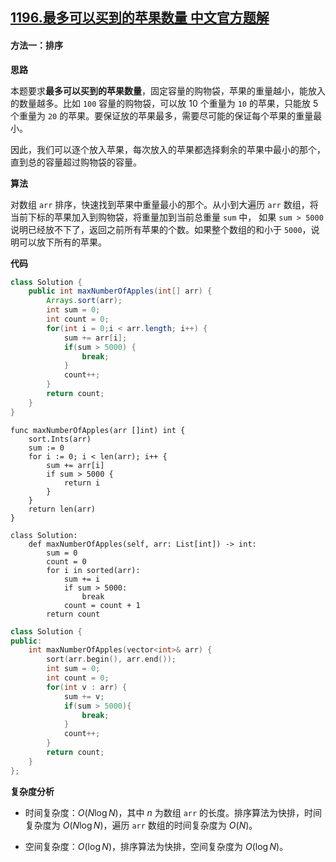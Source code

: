 ## [1196.最多可以买到的苹果数量 中文官方题解](https://leetcode.cn/problems/how-many-apples-can-you-put-into-the-basket/solutions/100000/zui-duo-ke-yi-mai-dao-de-ping-guo-shu-liang-by-lee)
#### 方法一：排序

**思路**

本题要求**最多可以买到的苹果数量**，固定容量的购物袋，苹果的重量越小，能放入的数量越多。比如 `100` 容量的购物袋，可以放 10 个重量为 `10` 的苹果，只能放 5 个重量为 `20` 的苹果。要保证放的苹果最多，需要尽可能的保证每个苹果的重量最小。

因此，我们可以逐个放入苹果，每次放入的苹果都选择剩余的苹果中最小的那个，直到总的容量超过购物袋的容量。

**算法**

对数组 `arr` 排序，快速找到苹果中重量最小的那个。从小到大遍历 `arr` 数组，将当前下标的苹果加入到购物袋，将重量加到当前总重量 `sum` 中， 如果 `sum > 5000` 说明已经放不下了，返回之前所有苹果的个数。如果整个数组的和小于 `5000`，说明可以放下所有的苹果。

**代码**

```Java [ ]
class Solution {
    public int maxNumberOfApples(int[] arr) {
        Arrays.sort(arr);
        int sum = 0;
        int count = 0;
        for(int i = 0;i < arr.length; i++) {
            sum += arr[i];
            if(sum > 5000) {
                break;
            }
            count++;
        }
        return count;
    }
}
```

```Golang [ ]
func maxNumberOfApples(arr []int) int {
    sort.Ints(arr)
    sum := 0
    for i := 0; i < len(arr); i++ {
        sum += arr[i]
        if sum > 5000 {
            return i
        }
    }
    return len(arr)
}
```

```Python3 [ ]
class Solution:
    def maxNumberOfApples(self, arr: List[int]) -> int:
        sum = 0
        count = 0
        for i in sorted(arr):
            sum += i
            if sum > 5000:
                break
            count = count + 1
        return count
```

```C++ [ ]
class Solution {
public:
    int maxNumberOfApples(vector<int>& arr) {
        sort(arr.begin(), arr.end());
        int sum = 0;
        int count = 0;
        for(int v : arr) {
            sum += v;
            if(sum > 5000){
                break;
            }
            count++;
        }
        return count;
    }
};
```

**复杂度分析**

- 时间复杂度：$O(N\log N)$，其中 $n$ 为数组 `arr` 的长度。排序算法为快排，时间复杂度为 $O(N\log N)$，遍历 `arr` 数组的时间复杂度为 $O(N)$。

- 空间复杂度：$O(\log N)$，排序算法为快排，空间复杂度为 $O(\log N)$。